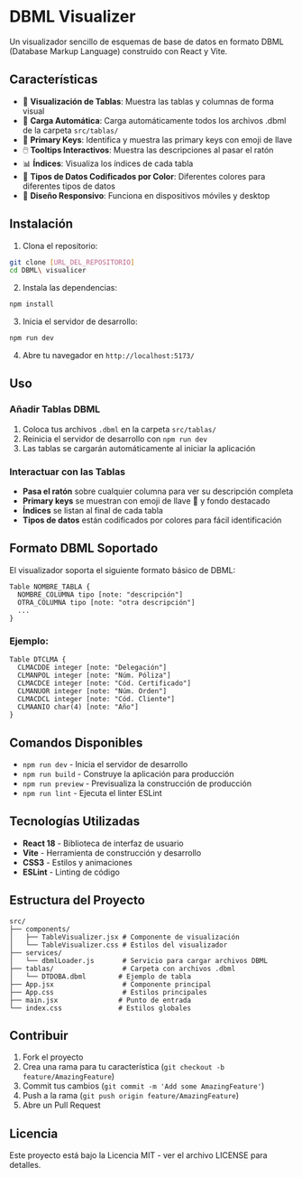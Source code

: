 # DBML Visualizer

Un visualizador sencillo de esquemas de base de datos en formato DBML (Database Markup Language) construido con React y Vite.

## Características

- 🎨 **Visualización de Tablas**: Muestra las tablas y columnas de forma visual
- 📁 **Carga Automática**: Carga automáticamente todos los archivos .dbml de la carpeta `src/tablas/`
- 🔑 **Primary Keys**: Identifica y muestra las primary keys con emoji de llave
- 🖱️ **Tooltips Interactivos**: Muestra las descripciones al pasar el ratón
- 📊 **Índices**: Visualiza los índices de cada tabla
- 🎨 **Tipos de Datos Codificados por Color**: Diferentes colores para diferentes tipos de datos
- 📱 **Diseño Responsivo**: Funciona en dispositivos móviles y desktop

## Instalación

1. Clona el repositorio:
```bash
git clone [URL_DEL_REPOSITORIO]
cd DBML\ visualicer
```

2. Instala las dependencias:
```bash
npm install
```

3. Inicia el servidor de desarrollo:
```bash
npm run dev
```

4. Abre tu navegador en `http://localhost:5173/`

## Uso

### Añadir Tablas DBML
1. Coloca tus archivos `.dbml` en la carpeta `src/tablas/`
2. Reinicia el servidor de desarrollo con `npm run dev`
3. Las tablas se cargarán automáticamente al iniciar la aplicación

### Interactuar con las Tablas
- **Pasa el ratón** sobre cualquier columna para ver su descripción completa
- **Primary keys** se muestran con emoji de llave 🔑 y fondo destacado
- **Índices** se listan al final de cada tabla
- **Tipos de datos** están codificados por colores para fácil identificación

## Formato DBML Soportado

El visualizador soporta el siguiente formato básico de DBML:

```dbml
Table NOMBRE_TABLA {
  NOMBRE_COLUMNA tipo [note: "descripción"]
  OTRA_COLUMNA tipo [note: "otra descripción"]
  ...
}
```

### Ejemplo:
```dbml
Table DTCLMA {
  CLMACDDE integer [note: "Delegación"]
  CLMANPOL integer [note: "Núm. Póliza"]
  CLMACDCE integer [note: "Cód. Certificado"]
  CLMANUOR integer [note: "Núm. Orden"]
  CLMACDCL integer [note: "Cód. Cliente"]
  CLMAANIO char(4) [note: "Año"]
}
```

## Comandos Disponibles

- `npm run dev` - Inicia el servidor de desarrollo
- `npm run build` - Construye la aplicación para producción
- `npm run preview` - Previsualiza la construcción de producción
- `npm run lint` - Ejecuta el linter ESLint

## Tecnologías Utilizadas

- **React 18** - Biblioteca de interfaz de usuario
- **Vite** - Herramienta de construcción y desarrollo
- **CSS3** - Estilos y animaciones
- **ESLint** - Linting de código

## Estructura del Proyecto

```
src/
├── components/
│   ├── TableVisualizer.jsx # Componente de visualización
│   └── TableVisualizer.css # Estilos del visualizador
├── services/
│   └── dbmlLoader.js       # Servicio para cargar archivos DBML
├── tablas/                 # Carpeta con archivos .dbml
│   └── DTDOBA.dbml        # Ejemplo de tabla
├── App.jsx                 # Componente principal
├── App.css                 # Estilos principales
├── main.jsx               # Punto de entrada
└── index.css              # Estilos globales
```

## Contribuir

1. Fork el proyecto
2. Crea una rama para tu característica (`git checkout -b feature/AmazingFeature`)
3. Commit tus cambios (`git commit -m 'Add some AmazingFeature'`)
4. Push a la rama (`git push origin feature/AmazingFeature`)
5. Abre un Pull Request

## Licencia

Este proyecto está bajo la Licencia MIT - ver el archivo LICENSE para detalles.